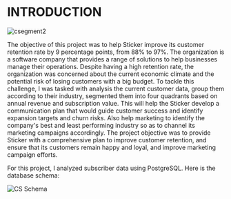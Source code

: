 # INTRODUCTION

![csegment2](https://user-images.githubusercontent.com/126607220/225268261-3bc25a16-d197-446f-aa3c-f37bdd7fe151.jpg)


The objective of this project was to help Sticker improve its customer retention rate by 9 percentage points, from 88% to 97%. The organization is a software company that provides a range of solutions to help businesses manage their operations. Despite having a high retention rate, the organization was concerned about the current economic climate and the potential risk of losing customers with a big budget. To tackle this challenge, I was tasked with analysis the current customer data, group them according to their industry, segmented them into four quadrants based on annual revenue and subscription value.
This will help the Sticker develop a communication plan that would guide customer success and identify expansion targets and churn risks. Also help marketing to identify the company's best and least performing industry so as to channel its marketing campaigns accordingly. The project objective was to provide Sticker with a comprehensive plan to improve customer retention, and ensure that its customers remain happy and loyal, and improve marketing campaign efforts.

For this project, I analyzed subscriber data using PostgreSQL. Here is the database schema:

![CS Schema](https://user-images.githubusercontent.com/126607220/225268668-cba2bc8a-c4a0-42b7-a720-1184deab3af1.jpg)
